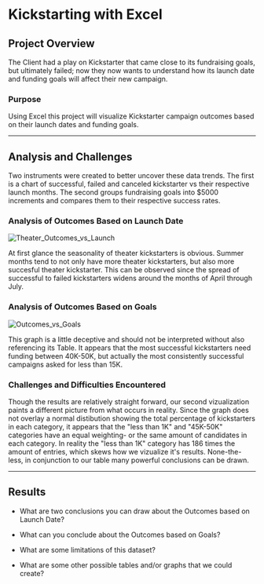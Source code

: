 # Kickstarting with Excel
## Project Overview

The Client had a play on Kickstarter that came close to its fundraising goals, but ultimately failed; now they now wants to understand how its launch date and funding goals will affect their new campaign.

### Purpose

Using Excel this project will visualize Kickstarter campaign outcomes based on their launch dates and funding goals.

---

## Analysis and Challenges

Two instruments were created to better uncover these data trends. The first is a chart of successful, failed and canceled kickstarter vs their respective launch months. The second groups fundraising goals into $5000 increments and compares them to their respective success rates. 

### Analysis of Outcomes Based on Launch Date

![Theater_Outcomes_vs_Launch](https://user-images.githubusercontent.com/79609464/159175595-8b72e22d-a75e-4426-8cb9-752f9342ac43.png)

At first glance the seasonality of theater kickstarters is obvious. Summer months tend to not only have more theater kickstarters, but also more succesful theater kickstarter. This can be observed since the spread of successful to failed kickstarters widens around the months of April through July. 

### Analysis of Outcomes Based on Goals

![Outcomes_vs_Goals](https://user-images.githubusercontent.com/79609464/159175580-dc11700f-186b-42dd-b2bb-df40a263ac89.png)

This graph is a little deceptive and should not be interpreted without also referencing its Table. It appears that the most successful kickstarters need funding between 40K-50K, but actually the most consistently successful campaigns asked for less than 15K. 

### Challenges and Difficulties Encountered

Though the results are relatively straight forward, our second vizualization paints a different picture from what occurs in reality. Since the graph does not overlay a normal distibution showing the total percentage of kickstarters in each category, it appears that the "less than 1K" and "45K-50K" categories have an equal weighting- or the same amount of candidates in each category. In reality the "less than 1K" category has 186 times the amount of entries, which skews how we vizualize it's results. None-the-less, in conjunction to our table many powerful conclusions can be drawn.

---

## Results

- What are two conclusions you can draw about the Outcomes based on Launch Date?

- What can you conclude about the Outcomes based on Goals?

- What are some limitations of this dataset?

- What are some other possible tables and/or graphs that we could create?
